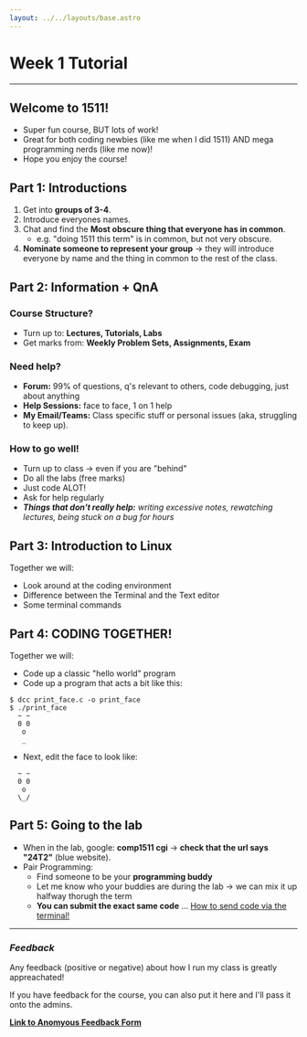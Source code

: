 ```yaml
---
layout: ../../layouts/base.astro
---
```

# Week 1 Tutorial
---

## Welcome to 1511!

- Super fun course, BUT lots of work!
- Great for both coding newbies (like me when I did 1511) AND mega programming
  nerds (like me now)!
- Hope you enjoy the course!

## Part 1: Introductions

1. Get into **groups of 3-4**.
2. Introduce everyones names.
3. Chat and find the **Most obscure thing that everyone has in common**.
    - e.g. "doing 1511 this term" is in common, but not very obscure.
4. **Nominate someone to represent your group** -> they will introduce everyone by name and
   the thing in common to the rest of the class.

## Part 2: Information + QnA

### Course Structure?
- Turn up to: **Lectures, Tutorials, Labs**
- Get marks from: **Weekly Problem Sets, Assignments, Exam**

### Need help?
- **Forum:** 99% of questions, q's relevant to others, code debugging, just
  about anything
- **Help Sessions:** face to face, 1 on 1 help
- **My Email/Teams:** Class specific stuff or personal issues (aka, struggling to
  keep up).

### How to go well!
- Turn up to class -> even if you are "behind"
- Do all the labs (free marks)
- Just code ALOT!
- Ask for help regularly
- ***Things that don't really help:** writing excessive notes, rewatching lectures,
  being stuck on a bug for hours*

## Part 3: Introduction to Linux

Together we will:
- Look around at the coding environment
- Difference between the Terminal and the Text editor
- Some terminal commands

## Part 4: CODING TOGETHER!

Together we will: 
- Code up a classic "hello world" program
- Code up a program that acts a bit like this:

```
$ dcc print_face.c -o print_face
$ ./print_face
  ~ ~
  0 0
   o
   _
```
- Next, edit the face to look like:
```
  ~ ~
  0 0
   o
  \_/
```


## Part 5: Going to the lab

- When in the lab, google: **comp1511 cgi** -> **check that the url says "24T2"**
  (blue website).
- Pair Programming:
    - Find someone to be your **programming buddy**
    - Let me know who your buddies are during the lab -> we can mix it up
      halfway thorugh the term 
    - **You can submit the exact same
      code** ... [How to send code via the terminal!](/sending_via_terminal)

---

### *Feedback*

Any feedback (positive or negative) about how I run my class is greatly appreachated!

If you have feedback for the course, you can also put it here and I'll pass it
onto the admins.

**[Link to Anomyous Feedback Form](https://forms.gle/5aMX65jinYUuMBwo8)**
